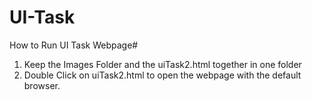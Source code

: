 # UI-Task
How to Run UI Task Webpage#
1) Keep the Images Folder and the uiTask2.html together in one folder
2) Double Click on uiTask2.html to open the webpage with the default browser.
